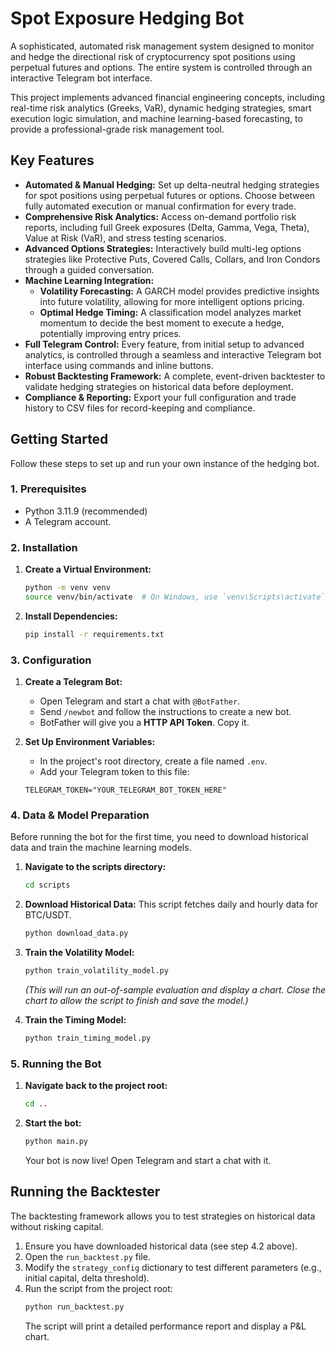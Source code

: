 
# Spot Exposure Hedging Bot

A sophisticated, automated risk management system designed to monitor and hedge the directional risk of cryptocurrency spot positions using perpetual futures and options. The entire system is controlled through an interactive Telegram bot interface.

This project implements advanced financial engineering concepts, including real-time risk analytics (Greeks, VaR), dynamic hedging strategies, smart execution logic simulation, and machine learning-based forecasting, to provide a professional-grade risk management tool.

##  Key Features

*   **Automated & Manual Hedging:** Set up delta-neutral hedging strategies for spot positions using perpetual futures or options. Choose between fully automated execution or manual confirmation for every trade.
*   **Comprehensive Risk Analytics:** Access on-demand portfolio risk reports, including full Greek exposures (Delta, Gamma, Vega, Theta), Value at Risk (VaR), and stress testing scenarios.
*   **Advanced Options Strategies:** Interactively build multi-leg options strategies like Protective Puts, Covered Calls, Collars, and Iron Condors through a guided conversation.
*   **Machine Learning Integration:**
    *   **Volatility Forecasting:** A GARCH model provides predictive insights into future volatility, allowing for more intelligent options pricing.
    *   **Optimal Hedge Timing:** A classification model analyzes market momentum to decide the best moment to execute a hedge, potentially improving entry prices.
*   **Full Telegram Control:** Every feature, from initial setup to advanced analytics, is controlled through a seamless and interactive Telegram bot interface using commands and inline buttons.
*   **Robust Backtesting Framework:** A complete, event-driven backtester to validate hedging strategies on historical data before deployment.
*   **Compliance & Reporting:** Export your full configuration and trade history to CSV files for record-keeping and compliance.

##  Getting Started

Follow these steps to set up and run your own instance of the hedging bot.

### 1. Prerequisites

*   Python 3.11.9 (recommended)
*   A Telegram account.

### 2. Installation

1.  **Create a Virtual Environment:**
    ```bash
    python -m venv venv
    source venv/bin/activate  # On Windows, use `venv\Scripts\activate`
    ```

2.  **Install Dependencies:**
    ```bash
    pip install -r requirements.txt
    ```

### 3. Configuration

1.  **Create a Telegram Bot:**
    *   Open Telegram and start a chat with `@BotFather`.
    *   Send `/newbot` and follow the instructions to create a new bot.
    *   BotFather will give you a **HTTP API Token**. Copy it.

2.  **Set Up Environment Variables:**
    *   In the project's root directory, create a file named `.env`.
    *   Add your Telegram token to this file:
      ```env
      TELEGRAM_TOKEN="YOUR_TELEGRAM_BOT_TOKEN_HERE"
      ```

### 4. Data & Model Preparation

Before running the bot for the first time, you need to download historical data and train the machine learning models.

1.  **Navigate to the scripts directory:**
    ```bash
    cd scripts
    ```

2.  **Download Historical Data:** This script fetches daily and hourly data for BTC/USDT.
    ```bash
    python download_data.py
    ```

3.  **Train the Volatility Model:**
    ```bash
    python train_volatility_model.py
    ```
    *(This will run an out-of-sample evaluation and display a chart. Close the chart to allow the script to finish and save the model.)*

4.  **Train the Timing Model:**
    ```bash
    python train_timing_model.py
    ```

### 5. Running the Bot

1.  **Navigate back to the project root:**
    ```bash
    cd ..
    ```

2.  **Start the bot:**
    ```bash
    python main.py
    ```
    Your bot is now live! Open Telegram and start a chat with it.


## Running the Backtester

The backtesting framework allows you to test strategies on historical data without risking capital.

1.  Ensure you have downloaded historical data (see step 4.2 above).
2.  Open the `run_backtest.py` file.
3.  Modify the `strategy_config` dictionary to test different parameters (e.g., initial capital, delta threshold).
4.  Run the script from the project root:
    ```bash
    python run_backtest.py
    ```
    The script will print a detailed performance report and display a P&L chart.
